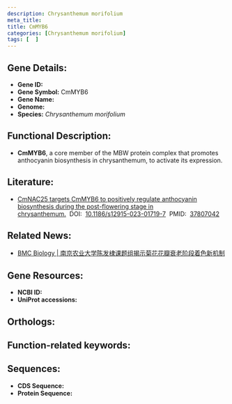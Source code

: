 ```yaml
---
description: Chrysanthemum morifolium
meta_title:
title: CmMYB6
categories: [Chrysanthemum morifolium]
tags: [  ]
---
```


## Gene Details:
- **Gene ID:**	[]()
- **Gene Symbol:** CmMYB6
- **Gene Name:** 
- **Genome:** []()
- **Species:** *Chrysanthemum morifolium*

## Functional Description:
   - **CmMYB6**, a core member of the MBW protein complex that promotes anthocyanin biosynthesis in chrysanthemum, to activate its expression.

## Literature:
   - [CmNAC25 targets CmMYB6 to positively regulate anthocyanin biosynthesis during the post-flowering stage in chrysanthemum.]( https://bmcbiol.biomedcentral.com/articles/10.1186/s12915-023-01719-7#Sec26)&nbsp;&nbsp;DOI:&nbsp;&nbsp;[10.1186/s12915-023-01719-7](https://bmcbiol.biomedcentral.com/articles/10.1186/s12915-023-01719-7#Sec26)&nbsp;&nbsp;PMID:&nbsp;&nbsp;[37807042](https://pubmed.ncbi.nlm.nih.gov/37807042/)

## Related News:
   - [BMC Biology | 南京农业大学陈发棣课题组揭示菊花花瓣衰老阶段着色新机制](https://mp.weixin.qq.com/s?__biz=Mzg3MDEwNDEyMg==&mid=2247557705&idx=2&sn=89dd7b9d641a707017f29017a5e1e6be&chksm=cfb84eba3b4b055cf2a5f3bbef2e1fe60c1227a83b9d18fee5fb0dd2de4fe8bad350311b0c05&scene=27#wechat_redirect)

## Gene Resources:
- **NCBI ID:** [](https://www.ncbi.nlm.nih.gov/gene/?term=)
- **UniProt accessions:** [](https://www.uniprot.org/uniprotkb//entry)

## Orthologs:


## Function-related keywords:


## Sequences:
- **CDS Sequence:**
- **Protein Sequence:**
